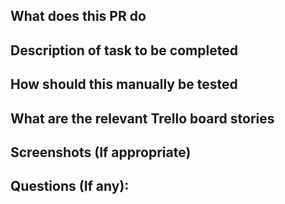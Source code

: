 ##  What does this PR do


##  Description of task to be completed


##  How should this manually be tested


##  What are the relevant Trello board stories


##  Screenshots (If appropriate)


##  Questions (If any): 
